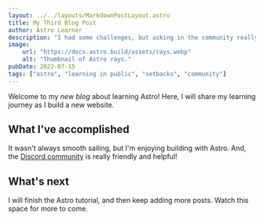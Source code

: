 ```yaml
---
layout: ../../layouts/MarkdownPostLayout.astro
title: My Third Blog Post
author: Astro Learner
description: "I had some challenges, but asking in the community really helped!"
image:
    url: "https://docs.astro.build/assets/rays.webp"
    alt: "Thumbnail of Astro rays."
pubDate: 2022-07-15
tags: ["astro", "learning in public", "setbacks", "community"]
---
```


Welcome to my _new blog_ about learning Astro! Here, I will share my learning journey as I build a new website.

## What I've accomplished

It wasn't always smooth sailing, but I'm enjoying building with Astro. And, the [Discord community](https://astro.build/chat) is really friendly and helpful!

## What's next

I will finish the Astro tutorial, and then keep adding more posts. Watch this space for more to come.

